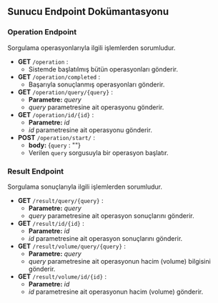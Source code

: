 ## Sunucu Endpoint Dokümantasyonu

### Operation Endpoint
Sorgulama operasyonlarıyla ilgili işlemlerden sorumludur.

- **GET** `/operation` : 
    - Sistemde başlatılmış bütün operasyonları gönderir.
- **GET** `/operation/completed` : 
    - Başarıyla sonuçlanmış operasyonları gönderir.
- **GET** `/operation/query/{query}` : 
    - **Parametre:** *query*
    - *query* parametresine ait operasyonu gönderir.
- **GET** `/operation/id/{id}` : 
    - **Parametre:** *id*
    - *id* parametresine ait operasyonu gönderir.
- **POST** `/operation/start/` :
    - **body:** {`query` : "<sonucu istenen sorgu>"}
    - Verilen `query` sorgusuyla bir operasyon başlatır.

### Result Endpoint
Sorgulama sonuçlarıyla ilgili işlemlerden sorumludur.

- **GET** `/result/query/{query}` : 
    - **Parametre:** *query*
    - *query* parametresine ait operasyon sonuçlarını gönderir.
- **GET** `/result/id/{id}` : 
    - **Parametre:** *id*
    - *id* parametresine ait operasyon sonuçlarını gönderir.
- **GET** `/result/volume/query/{query}` : 
    - **Parametre:** *query*
    - *query* parametresine ait operasyonun hacim (volume) bilgisini gönderir.
- **GET** `/result/volume/id/{id}` : 
    - **Parametre:** *id*
    - *id* parametresine ait operasyonun hacim (volume) gönderir.
